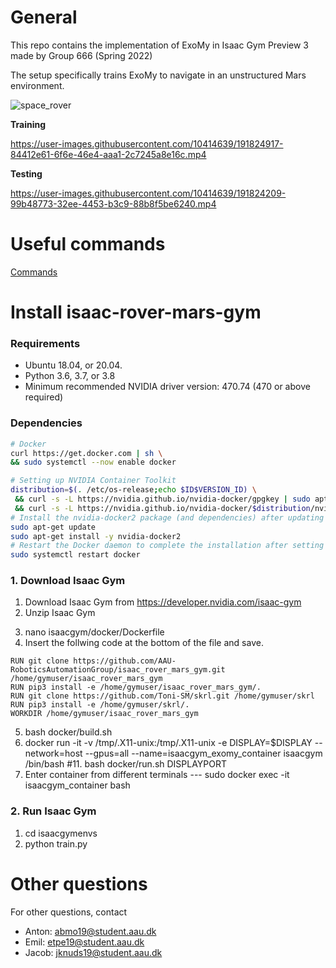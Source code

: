 # General
This repo contains the implementation of ExoMy in Isaac Gym Preview 3 made by Group 666 (Spring 2022)

The setup specifically trains ExoMy to navigate in an unstructured Mars environment.

![space_rover](https://user-images.githubusercontent.com/10414639/191826045-a9c50712-2d81-4dd1-91fe-7e0dc1a5123d.png)

**Training**

https://user-images.githubusercontent.com/10414639/191824917-84412e61-6f6e-46e4-aaa1-2c7245a8e16c.mp4

**Testing**

https://user-images.githubusercontent.com/10414639/191824209-99b48773-32ee-4453-b3c9-88b8f5be6240.mp4



# Useful commands
[Commands](docs/Commands.md)

# Install isaac-rover-mars-gym

<!---<details><summary>Docker (click to expand)</summary>--->

### Requirements

- Ubuntu 18.04, or 20.04.
- Python 3.6, 3.7, or 3.8
- Minimum recommended NVIDIA driver version: 470.74 (470 or above required)

  
### Dependencies
  ```bash
# Docker
curl https://get.docker.com | sh \
  && sudo systemctl --now enable docker
  
# Setting up NVIDIA Container Toolkit
distribution=$(. /etc/os-release;echo $ID$VERSION_ID) \
   && curl -s -L https://nvidia.github.io/nvidia-docker/gpgkey | sudo apt-key add - \
   && curl -s -L https://nvidia.github.io/nvidia-docker/$distribution/nvidia-docker.list | sudo tee /etc/apt/sources.list.d/nvidia-docker.list
# Install the nvidia-docker2 package (and dependencies) after updating the package listing:
sudo apt-get update
sudo apt-get install -y nvidia-docker2
# Restart the Docker daemon to complete the installation after setting the default runtime:
sudo systemctl restart docker

```
  
### 1. Download Isaac Gym
  
  1. Download Isaac Gym from https://developer.nvidia.com/isaac-gym
  2. Unzip Isaac Gym
  <!-- 3. nano isaacgym/docker/run.sh
  4. Remove all text and paste
```
#!/bin/bash
set -e
set -u

if [ $# -eq 0 ]
then
    echo "running docker without display"
    docker run -it --network=host --gpus=all --name=isaacgym_container isaacgym /bin/bash
else
    export DISPLAY=$DISPLAY
	echo "setting display to $DISPLAY"
	xhost +
	docker run -it -v /tmp/.X11-unix:/tmp/.X11-unix -e DISPLAY=$DISPLAY --network=host --gpus=all --name=isaacgym_container isaacgym /bin/bash
	xhost -
fi
```-->
3. nano isaacgym/docker/Dockerfile
4. Insert the follwing code at the bottom of the file and save.

```
RUN git clone https://github.com/AAU-RoboticsAutomationGroup/isaac_rover_mars_gym.git /home/gymuser/isaac_rover_mars_gym
RUN pip3 install -e /home/gymuser/isaac_rover_mars_gym/.
RUN git clone https://github.com/Toni-SM/skrl.git /home/gymuser/skrl
RUN pip3 install -e /home/gymuser/skrl/.
WORKDIR /home/gymuser/isaac_rover_mars_gym

```
<!---#7. sudo groupadd docker
#8. sudo gpasswd -a $USER docker
#9. restart PC-->
5. bash docker/build.sh
6. docker run -it -v /tmp/.X11-unix:/tmp/.X11-unix -e DISPLAY=$DISPLAY --network=host --gpus=all --name=isaacgym_exomy_container isaacgym /bin/bash
#11. bash docker/run.sh DISPLAYPORT
7. Enter container from different terminals --- sudo docker exec -it isaacgym_container bash 
  

<!---</details>--->

### 2. Run Isaac Gym
1. cd isaacgymenvs
2. python train.py

# Other questions
For other questions, contact 

- Anton: abmo19@student.aau.dk
- Emil: etpe19@student.aau.dk
- Jacob: jknuds19@student.aau.dk
